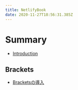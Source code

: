 ```yaml
---
title: NetlifyBook
date: 2020-11-27T18:56:31.385Z
---
```


# Summary

- [Introduction](README.md)

## Brackets
- [Bracketsの導入](brackets-setting.md)
